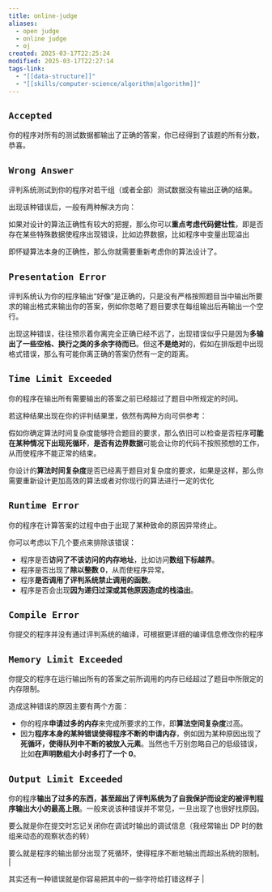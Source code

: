 ```yaml
---
title: online-judge
aliases:
  - open judge
  - online judge
  - oj
created: 2025-03-17T22:25:24
modified: 2025-03-17T22:27:14
tags-link:
  - "[[data-structure]]"
  - "[[skills/computer-science/algorithm|algorithm]]"
---
```


## `Accepted`

你的程序对所有的测试数据都输出了正确的答案，你已经得到了该题的所有分数，恭喜。

## `Wrong Answer`

评判系统测试到你的程序对若干组（或者全部）测试数据没有输出正确的结果。

出现该种错误后，一般有两种解决方向：

如果对设计的算法正确性有较大的把握，那么你可以**重点考虑代码健壮性**，即是否存在某些特殊数据使程序出现错误，比如边界数据，比如程序中变量出现溢出

即怀疑算法本身的正确性，那么你就需要重新考虑你的算法设计了。

## `Presentation Error`

评判系统认为你的程序输出“好像”是正确的，只是没有严格按照题目当中输出所要求的输出格式来输出你的答案，例如你忽略了题目要求在每组输出后再输出一个空行。

出现这种错误，往往预示着你离完全正确已经不远了，出现错误似乎只是因为**多输出了一些空格、换行之类的多余字待而已**。但这**不是绝对**的，假如在排版题中出现格式错误，那么有可能你离正确的答案仍然有一定的距离。

## `Time Limit Exceeded`

你的程序在输出所有需要输出的答案之前已经超过了题目中所规定的时间。

若这种结果出现在你的评判结果里，依然有两种方向可供参考：

假如你确定算法时间复杂度能够符合题目的要求，那么依旧可以检查是否程序**可能在某种情况下出现死循环**，**是否有边界数据**可能会让你的代码不按照预想的工作，从而使程序不能正常的结束。

你设计的**算法时间复杂度**是否已经离于题目对复杂度的要求，如果是这样，那么你需要重新设计更加高效的算法或者对你现行的算法进行一定的优化

## `Runtime Error`

你的程序在计算答案的过程中由于出现了某种致命的原因异常终止。

你可以考虑以下几个要点来排除该错误：

- 程序是否**访问了不该访问的内存地址**，比如访问**数组下标越界**。
- 程序是否出现了**除以整数 0**，从而使程序异常。
- 程序**是否调用了评判系统禁止调用的函数**。
- 程序是否会出现**因为递归过深或其他原因造成的栈溢出**。

## `Compile Error`

你提交的程序并没有通过评判系统的编译，可根据更详细的编译信息修改你的程序

## `Memory Limit Exceeded`

你提交的程序在运行输出所有的答案之前所调用的内存已经超过了题目中所限定的内存限制。

造成这种错误的原因主要有两个方面：

- 你的程序**申请过多的内存**来完成所要求的工作，即**算法空间复杂度**过高。
- 因为**程序本身的某种错误使得程序不断的申请内存**，例如因为某种原因出现了**死循环，使得队列中不断的被放入元素**。当然也千万别忽略自己的低级错误，比如**在声明数组大小时多打了一个 0**。

## `Output Limit Exceeded`

你的程序**输出了过多的东西，甚至超出了评判系统为了自我保护而设定的被评判程序输出大小的最高上限**。一般来说该种错误并不常见，一旦出现了也很好找原因。

要么就是你在提交时忘记关闭你在调试时输出的调试信息（我经常输出 DP 时的数组来动态的观察状态的转）

要么就是程序的输出部分出现了死循环，使得程序不断地输出而超出系统的限制。 |

其实还有一种错误就是你容易把其中的一些字符给打错这样子 |
